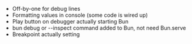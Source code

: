 * Off-by-one for debug lines
* Formatting values in console (some code is wired up)
* Play button on debugger actually starting Bun
* bun debug or --inspect command added to Bun, not need Bun.serve
* Breakpoint actually setting
